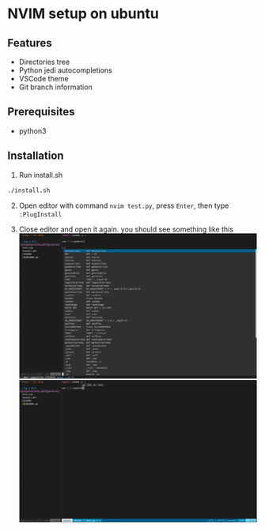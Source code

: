 # NVIM setup on ubuntu

## Features
- Directories tree
- Python jedi autocompletions
- VSCode theme
- Git branch information

## Prerequisites

- python3

## Installation

1. Run install.sh

```bash
./install.sh
```

2. Open editor with command `nvim test.py`, press `Enter`, then type `:PlugInstall`

3. Close editor and open it again. you should see something like this
![plot](./img/preview1.png)
![plot](./img/preview2.png)
